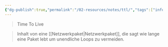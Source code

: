 ```yaml
---
{"dg-publish":true,"permalink":"/02-resources/notes/ttl/","tags":["informatik/netzwerk/paket"],"noteIcon":"","updated":"2025-09-10T16:35:38.854+02:00"}
---
```


> Time To Live

> Inhalt von eine [[Netzwerkpaket\|Netzwerkpaket]], die sagt wie lange eine Paket lebt um unendliche Loops zu vermeiden.